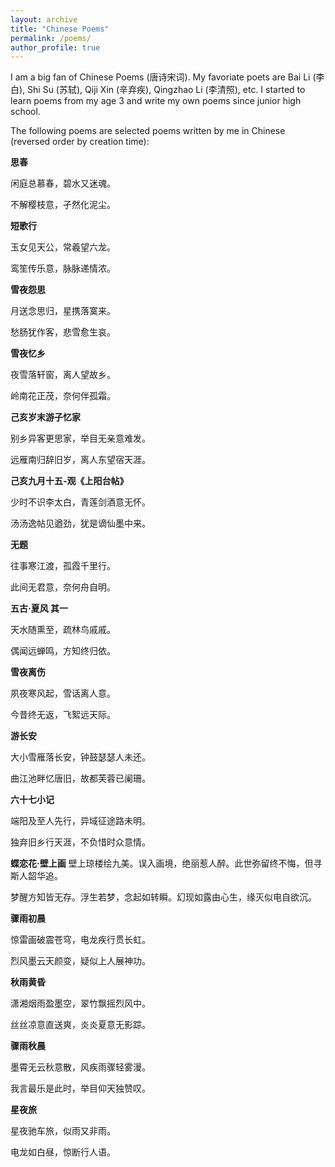 ```yaml
---
layout: archive
title: "Chinese Poems"
permalink: /poems/
author_profile: true
---
```


I am a big fan of Chinese Poems (唐诗宋词). My favoriate poets are Bai Li (李白), Shi Su (苏轼), Qiji Xin (辛弃疾), Qingzhao Li (李清照), etc. I started to learn poems from my age 3 and write my own poems since junior high school.

The following poems are selected poems written by me in Chinese (reversed order by creation time):

**思春**

闲庭总慕春，碧水又迷魂。

不解樱枝意，孑然化泥尘。

**短歌行**

玉女见天公，常羲望六龙。

鸾笙传乐意，脉脉递情浓。

**雪夜怨思**

月送念思归，星携落寞来。

愁肠犹作客，悲雪愈生哀。

**雪夜忆乡**

夜雪落轩窗，离人望故乡。

岭南花正茂，奈何伴孤霜。

**己亥岁末游子忆家**

别乡异客更思家，举目无亲意难发。

远雁南归辞旧岁，离人东望宿天涯。

**己亥九月十五-观《上阳台帖》**

少时不识李太白，青莲剑酒意无怀。

汤汤逸帖见遒劲，犹是谪仙墨中来。

**无题**

往事寒江渡，孤霞千里行。

此间无君意，奈何舟自明。

**五古·夏风 其一**

天水随熏至，疏林鸟戚戚。

偶闻远蝉鸣，方知终归依。

**雪夜离伤**

夙夜寒风起，雪话离人意。

今昔终无返，飞絮远天际。

**游长安**

大小雪雁落长安，钟鼓瑟瑟人未还。

曲江池畔忆唐旧，故都芙蓉已阑珊。

**六十七小记**

端阳及至人先行，异域征途路未明。

独弃旧乡行天涯，不负惜时众意情。

**蝶恋花·壁上画**
壁上琼楼绘九美。误入画境，绝丽惹人醉。此世弥留终不悔，但寻斯人韶华追。

梦醒方知皆无存。浮生若梦，念起如转瞬。幻现如露由心生，缘灭似电自欲沉。

**骤雨初晨**

惊雷画破震苍穹，电龙疾行贯长虹。

烈风墨云天颜变，疑似上人展神功。

**秋雨黄昏**

潇湘烟雨盈墨空，翠竹飘摇烈风中。

丝丝凉意直送爽，炎炎夏意无影踪。

**骤雨秋晨**

墨霄无云秋意散，风疾雨骤轻雾漫。

我言最乐是此时，举目仰天独赞叹。

**星夜旅**

星夜驰车旅，似雨又非雨。

电龙如白昼，惊断行人语。
